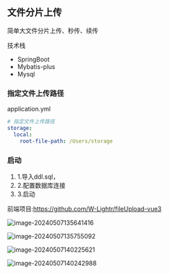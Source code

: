 ## 文件分片上传

简单大文件分片上传、秒传、续传

技术栈

- SpringBoot
- Mybatis-plus
- Mysql

### 指定文件上传路径

application.yml

```yml
# 指定文件上传路径
storage:
  local:
    root-file-path: /Users/storage
```

### 启动

1. 1.导入ddl.sql，
2. 2.配置数据库连接
3. 3.启动



前端项目:https://github.com/W-Lightr/fileUpload-vue3

![image-20240507135641416](http://mark.lightr.cn/mark/image-20240507135641416.png?%09imageMogr2/auto-orient/blur/1x0/quality/80%7Cwatermark/2/text/QOS5mOmjjuW9kuWOuw==/font/5a6L5L2T/fontsize/260/fill/IzAwMDAwMA==/dissolve/58/gravity/SouthEast/dx/10/dy/10)

![image-20240507135755092](http://mark.lightr.cn/mark/image-20240507135755092.png?%09imageMogr2/auto-orient/blur/1x0/quality/80%7Cwatermark/2/text/QOS5mOmjjuW9kuWOuw==/font/5a6L5L2T/fontsize/260/fill/IzAwMDAwMA==/dissolve/58/gravity/SouthEast/dx/10/dy/10)

![image-20240507140225621](http://mark.lightr.cn/mark/image-20240507140225621.png?%09imageMogr2/auto-orient/blur/1x0/quality/80%7Cwatermark/2/text/QOS5mOmjjuW9kuWOuw==/font/5a6L5L2T/fontsize/260/fill/IzAwMDAwMA==/dissolve/58/gravity/SouthEast/dx/10/dy/10)

![image-20240507140242988](http://mark.lightr.cn/mark/image-20240507140242988.png?%09imageMogr2/auto-orient/blur/1x0/quality/80%7Cwatermark/2/text/QOS5mOmjjuW9kuWOuw==/font/5a6L5L2T/fontsize/260/fill/IzAwMDAwMA==/dissolve/58/gravity/SouthEast/dx/10/dy/10)